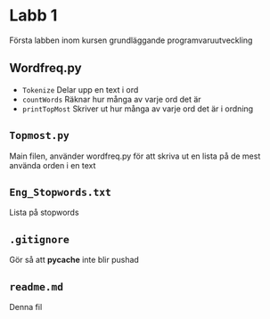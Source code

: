 # Labb 1
Första labben inom kursen grundläggande programvaruutveckling

## Wordfreq.py
* `Tokenize`
    Delar upp en text i ord
* `countWords`
    Räknar hur många av varje ord det är
* `printTopMost`
    Skriver ut hur många av varje ord det är i ordning

## `Topmost.py`
Main filen, använder wordfreq.py för att skriva ut en lista på de mest använda orden i en text

## `Eng_Stopwords.txt`
Lista på stopwords

## `.gitignore`
Gör så att __pycache__ inte blir pushad

## `readme.md`
Denna fil